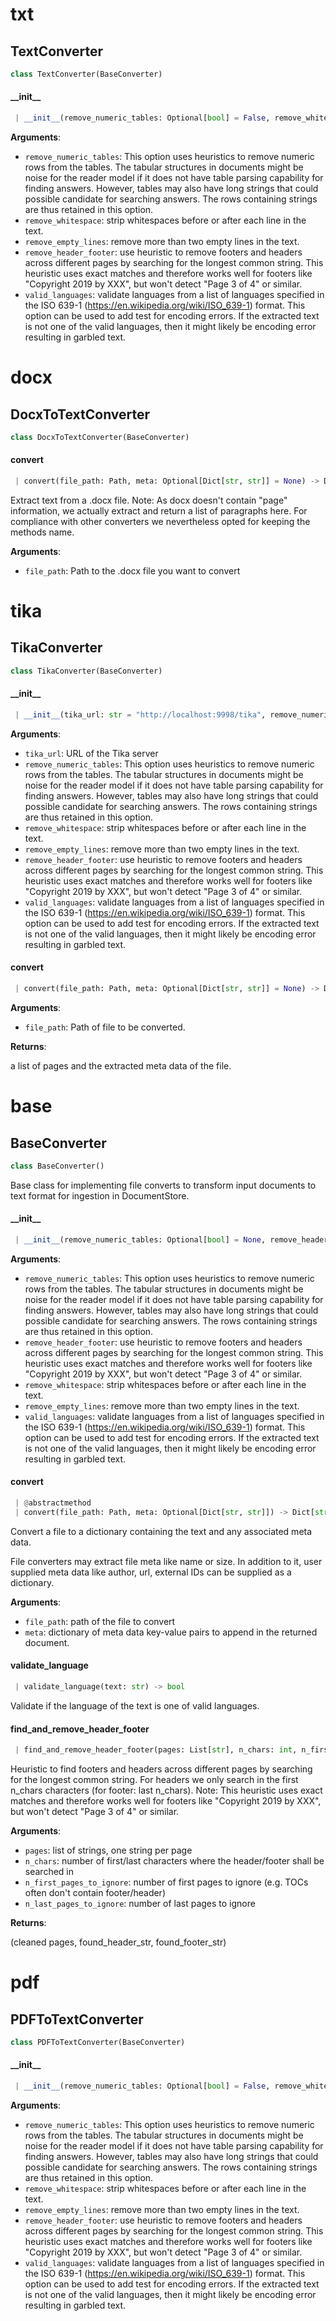 <a name="txt"></a>
# txt

<a name="txt.TextConverter"></a>
## TextConverter

```python
class TextConverter(BaseConverter)
```

<a name="txt.TextConverter.__init__"></a>
#### \_\_init\_\_

```python
 | __init__(remove_numeric_tables: Optional[bool] = False, remove_whitespace: Optional[bool] = None, remove_empty_lines: Optional[bool] = None, remove_header_footer: Optional[bool] = None, valid_languages: Optional[List[str]] = None)
```

**Arguments**:

- `remove_numeric_tables`: This option uses heuristics to remove numeric rows from the tables.
The tabular structures in documents might be noise for the reader model if it
does not have table parsing capability for finding answers. However, tables
may also have long strings that could possible candidate for searching answers.
The rows containing strings are thus retained in this option.
- `remove_whitespace`: strip whitespaces before or after each line in the text.
- `remove_empty_lines`: remove more than two empty lines in the text.
- `remove_header_footer`: use heuristic to remove footers and headers across different pages by searching
for the longest common string. This heuristic uses exact matches and therefore
works well for footers like "Copyright 2019 by XXX", but won't detect "Page 3 of 4"
or similar.
- `valid_languages`: validate languages from a list of languages specified in the ISO 639-1
(https://en.wikipedia.org/wiki/ISO_639-1) format.
This option can be used to add test for encoding errors. If the extracted text is
not one of the valid languages, then it might likely be encoding error resulting
in garbled text.

<a name="docx"></a>
# docx

<a name="docx.DocxToTextConverter"></a>
## DocxToTextConverter

```python
class DocxToTextConverter(BaseConverter)
```

<a name="docx.DocxToTextConverter.convert"></a>
#### convert

```python
 | convert(file_path: Path, meta: Optional[Dict[str, str]] = None) -> Dict[str, Any]
```

Extract text from a .docx file.
Note: As docx doesn't contain "page" information, we actually extract and return a list of paragraphs here.
For compliance with other converters we nevertheless opted for keeping the methods name.

**Arguments**:

- `file_path`: Path to the .docx file you want to convert

<a name="tika"></a>
# tika

<a name="tika.TikaConverter"></a>
## TikaConverter

```python
class TikaConverter(BaseConverter)
```

<a name="tika.TikaConverter.__init__"></a>
#### \_\_init\_\_

```python
 | __init__(tika_url: str = "http://localhost:9998/tika", remove_numeric_tables: Optional[bool] = False, remove_whitespace: Optional[bool] = None, remove_empty_lines: Optional[bool] = None, remove_header_footer: Optional[bool] = None, valid_languages: Optional[List[str]] = None)
```

**Arguments**:

- `tika_url`: URL of the Tika server
- `remove_numeric_tables`: This option uses heuristics to remove numeric rows from the tables.
The tabular structures in documents might be noise for the reader model if it
does not have table parsing capability for finding answers. However, tables
may also have long strings that could possible candidate for searching answers.
The rows containing strings are thus retained in this option.
- `remove_whitespace`: strip whitespaces before or after each line in the text.
- `remove_empty_lines`: remove more than two empty lines in the text.
- `remove_header_footer`: use heuristic to remove footers and headers across different pages by searching
for the longest common string. This heuristic uses exact matches and therefore
works well for footers like "Copyright 2019 by XXX", but won't detect "Page 3 of 4"
or similar.
- `valid_languages`: validate languages from a list of languages specified in the ISO 639-1
(https://en.wikipedia.org/wiki/ISO_639-1) format.
This option can be used to add test for encoding errors. If the extracted text is
not one of the valid languages, then it might likely be encoding error resulting
in garbled text.

<a name="tika.TikaConverter.convert"></a>
#### convert

```python
 | convert(file_path: Path, meta: Optional[Dict[str, str]] = None) -> Dict[str, Any]
```

**Arguments**:

- `file_path`: Path of file to be converted.

**Returns**:

a list of pages and the extracted meta data of the file.

<a name="base"></a>
# base

<a name="base.BaseConverter"></a>
## BaseConverter

```python
class BaseConverter()
```

Base class for implementing file converts to transform input documents to text format for ingestion in DocumentStore.

<a name="base.BaseConverter.__init__"></a>
#### \_\_init\_\_

```python
 | __init__(remove_numeric_tables: Optional[bool] = None, remove_header_footer: Optional[bool] = None, remove_whitespace: Optional[bool] = None, remove_empty_lines: Optional[bool] = None, valid_languages: Optional[List[str]] = None)
```

**Arguments**:

- `remove_numeric_tables`: This option uses heuristics to remove numeric rows from the tables.
The tabular structures in documents might be noise for the reader model if it
does not have table parsing capability for finding answers. However, tables
may also have long strings that could possible candidate for searching answers.
The rows containing strings are thus retained in this option.
- `remove_header_footer`: use heuristic to remove footers and headers across different pages by searching
for the longest common string. This heuristic uses exact matches and therefore
works well for footers like "Copyright 2019 by XXX", but won't detect "Page 3 of 4"
or similar.
- `remove_whitespace`: strip whitespaces before or after each line in the text.
- `remove_empty_lines`: remove more than two empty lines in the text.
- `valid_languages`: validate languages from a list of languages specified in the ISO 639-1
(https://en.wikipedia.org/wiki/ISO_639-1) format.
This option can be used to add test for encoding errors. If the extracted text is
not one of the valid languages, then it might likely be encoding error resulting
in garbled text.

<a name="base.BaseConverter.convert"></a>
#### convert

```python
 | @abstractmethod
 | convert(file_path: Path, meta: Optional[Dict[str, str]]) -> Dict[str, Any]
```

Convert a file to a dictionary containing the text and any associated meta data.

File converters may extract file meta like name or size. In addition to it, user
supplied meta data like author, url, external IDs can be supplied as a dictionary.

**Arguments**:

- `file_path`: path of the file to convert
- `meta`: dictionary of meta data key-value pairs to append in the returned document.

<a name="base.BaseConverter.validate_language"></a>
#### validate\_language

```python
 | validate_language(text: str) -> bool
```

Validate if the language of the text is one of valid languages.

<a name="base.BaseConverter.find_and_remove_header_footer"></a>
#### find\_and\_remove\_header\_footer

```python
 | find_and_remove_header_footer(pages: List[str], n_chars: int, n_first_pages_to_ignore: int, n_last_pages_to_ignore: int) -> Tuple[List[str], Optional[str], Optional[str]]
```

Heuristic to find footers and headers across different pages by searching for the longest common string.
For headers we only search in the first n_chars characters (for footer: last n_chars).
Note: This heuristic uses exact matches and therefore works well for footers like "Copyright 2019 by XXX",
but won't detect "Page 3 of 4" or similar.

**Arguments**:

- `pages`: list of strings, one string per page
- `n_chars`: number of first/last characters where the header/footer shall be searched in
- `n_first_pages_to_ignore`: number of first pages to ignore (e.g. TOCs often don't contain footer/header)
- `n_last_pages_to_ignore`: number of last pages to ignore

**Returns**:

(cleaned pages, found_header_str, found_footer_str)

<a name="pdf"></a>
# pdf

<a name="pdf.PDFToTextConverter"></a>
## PDFToTextConverter

```python
class PDFToTextConverter(BaseConverter)
```

<a name="pdf.PDFToTextConverter.__init__"></a>
#### \_\_init\_\_

```python
 | __init__(remove_numeric_tables: Optional[bool] = False, remove_whitespace: Optional[bool] = None, remove_empty_lines: Optional[bool] = None, remove_header_footer: Optional[bool] = None, valid_languages: Optional[List[str]] = None)
```

**Arguments**:

- `remove_numeric_tables`: This option uses heuristics to remove numeric rows from the tables.
The tabular structures in documents might be noise for the reader model if it
does not have table parsing capability for finding answers. However, tables
may also have long strings that could possible candidate for searching answers.
The rows containing strings are thus retained in this option.
- `remove_whitespace`: strip whitespaces before or after each line in the text.
- `remove_empty_lines`: remove more than two empty lines in the text.
- `remove_header_footer`: use heuristic to remove footers and headers across different pages by searching
for the longest common string. This heuristic uses exact matches and therefore
works well for footers like "Copyright 2019 by XXX", but won't detect "Page 3 of 4"
or similar.
- `valid_languages`: validate languages from a list of languages specified in the ISO 639-1
(https://en.wikipedia.org/wiki/ISO_639-1) format.
This option can be used to add test for encoding errors. If the extracted text is
not one of the valid languages, then it might likely be encoding error resulting
in garbled text.
